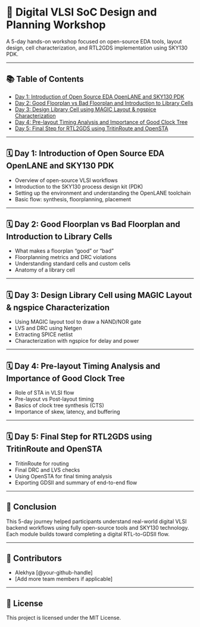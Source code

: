 

# 🧠 Digital VLSI SoC Design and Planning Workshop

A 5-day hands-on workshop focused on open-source EDA tools, layout design, cell characterization, and RTL2GDS implementation using SKY130 PDK.

---

## 📚 Table of Contents

- [Day 1: Introduction of Open Source EDA OpenLANE and SKY130 PDK](#docs/Day1.md)  
- [Day 2: Good Floorplan vs Bad Floorplan and Introduction to Library Cells](#day-2-good-floorplan-vs-bad-floorplan-and-introduction-to-library-cells)
- [Day 3: Design Library Cell using MAGIC Layout & ngspice Characterization](#day-3-design-library-cell-using-magic-layout--ngspice-characterization)
- [Day 4: Pre-layout Timing Analysis and Importance of Good Clock Tree](#day-4-pre-layout-timing-analysis-and-importance-of-good-clock-tree)
- [Day 5: Final Step for RTL2GDS using TritinRoute and OpenSTA](#day-5-final-step-for-rtl2gds-using-tritinroute-and-opensta)

---

## 🗓️ Day 1: Introduction of Open Source EDA OpenLANE and SKY130 PDK

- Overview of open-source VLSI workflows  
- Introduction to the SKY130 process design kit (PDK)  
- Setting up the environment and understanding the OpenLANE toolchain  
- Basic flow: synthesis, floorplanning, placement

---

## 🗓️ Day 2: Good Floorplan vs Bad Floorplan and Introduction to Library Cells

- What makes a floorplan “good” or “bad”  
- Floorplanning metrics and DRC violations  
- Understanding standard cells and custom cells  
- Anatomy of a library cell

---

## 🗓️ Day 3: Design Library Cell using MAGIC Layout & ngspice Characterization

- Using MAGIC layout tool to draw a NAND/NOR gate  
- LVS and DRC using Netgen  
- Extracting SPICE netlist  
- Characterization with ngspice for delay and power

---

## 🗓️ Day 4: Pre-layout Timing Analysis and Importance of Good Clock Tree

- Role of STA in VLSI flow  
- Pre-layout vs Post-layout timing  
- Basics of clock tree synthesis (CTS)  
- Importance of skew, latency, and buffering

---

## 🗓️ Day 5: Final Step for RTL2GDS using TritinRoute and OpenSTA

- TritinRoute for routing  
- Final DRC and LVS checks  
- Using OpenSTA for final timing analysis  
- Exporting GDSII and summary of end-to-end flow

---

## 🏁 Conclusion

This 5-day journey helped participants understand real-world digital VLSI backend workflows using fully open-source tools and SKY130 technology. Each module builds toward completing a digital RTL-to-GDSII flow.

---

## 👥 Contributors

- Alekhya [@your-github-handle]  
- [Add more team members if applicable]

---

## 📄 License

This project is licensed under the MIT License.





